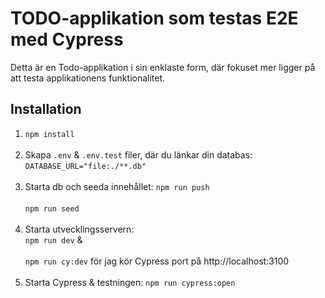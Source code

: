 # TODO-applikation som testas E2E med Cypress

Detta är en Todo-applikation i sin enklaste form, där fokuset mer ligger på att testa applikationens funktionalitet.

## Installation

1.  `npm install` <br></br>
2.  Skapa `.env` & `.env.test` filer, där du länkar din databas: `DATABASE_URL="file:./**.db"` <br></br>
3.  Starta db och seeda innehållet:
    `npm run push` <br></br>
    `npm run seed`<br></br>
4.  Starta utvecklingsservern: <br>
    `npm run dev` & <br></br>
    `npm run cy:dev` för jag kör Cypress port på http://localhost:3100 <br></br>
5.  Starta Cypress & testningen:
    `npm run cypress:open`
